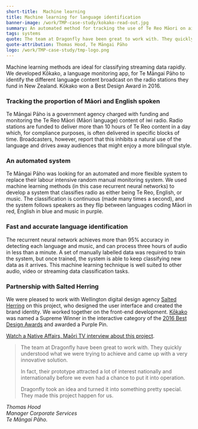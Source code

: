 ```yaml
---
short-title:  Machine learning
title: Machine learning for language identification
banner-image: /work/TMP-case-study/kokako-read-out.jpg
summary: An automated method for tracking the use of Te Reo Māori on air.
tags: systems
quote: The team at Dragonfly have been great to work with. They quickly understood what we were trying to achieve and came up with a very innovative solution. 
quote-attribution: Thomas Hood, Te Māngai Pāho
logo: /work/TMP-case-study/tmp-logo.png
---
```


Machine learning methods are ideal for classifying streaming data rapidly. We developed Kōkako, a language monitoring app, for Te Māngai Pāho to identify the different language content broadcast on the radio stations they fund in New Zealand. Kōkako won a Best Design Award in 2016.  
<!--more-->

### Tracking the proportion of Māori and English spoken
Te Māngai Pāho is a government agency charged with funding and monitoring the Te Reo Māori (Māori language) content of iwi radio. Radio stations are funded to deliver more than 10 hours of Te Reo content in a day which, for compliance purposes, is often delivered in specific blocks of time. Broadcasters, however, report that this inhibits a natural use of the language and drives away audiences that might enjoy a more bilingual style. 

### An automated system 
Te Māngai Pāho was looking for an automated and more flexible system to replace their labour intensive random manual monitoring system. We used machine learning methods (in this case recurrent neural networks) to develop a system that classifies radio as either being Te Reo, English, or music. The classification is continuous (made many times a second), and the system follows speakers as they flip between languages coding Māori in red, English in blue and music in purple.  

### Fast and accurate language identification
The recurrent neural network achieves more than 95% accuracy in detecting each language and music, and can process three hours of audio in less than a minute. A set of manually labelled data was required to train the system, but once trained, the system is able to keep classifying new data as it arrives. This machine learning technique is well suited to other audio, video or streaming data classification tasks. 

### Partnership with Salted Herring
We were pleased to work with Wellington digital design agency [Salted Herring](https://www.saltedherring.com/) on this project, who designed the user interface and created the brand identity. We worked together on the front-end development. [Kōkako](https://kokako.co/) was named a Supreme Winner in the interactive category of the [2016 Best Design Awards](https://bestawards.co.nz/interactive/applications/salted-herring/kokako-language-tracking/) and awarded a Purple Pin.

[Watch a Native Affairs, Maōri TV interview about this project](https://www.dragonfly.co.nz/news/2016-10-17-kokako-is-the-best.html). 

> The team at Dragonfly have been great to work with. They quickly understood what 
> we were trying to achieve and came up with a very innovative solution. 
> 
> In fact, their prototype attracted a lot of interest nationally and internationally 
> before we even had a chance to put it into operation.
> 
> Dragonfly took an idea and turned it into something pretty special. They made this 
> project happen for us.

<cite>Thomas Hood<br />
Manager Corporate Services<br />
Te Māngai Pāho.</cite>



